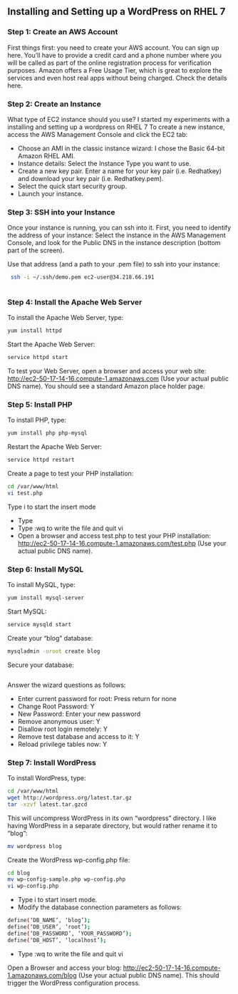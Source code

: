 ## Installing and Setting up a WordPress on RHEL 7 

### Step 1: Create an AWS Account
First things first: you need to create your AWS account. 
You can sign up here. You’ll have to provide a credit card and a phone number where you will be called as part of the online registration process for verification purposes. 
Amazon offers a Free Usage Tier, which is great to explore the services and even host real apps without being charged. 
Check the details here.

### Step 2: Create an Instance
What type of EC2 instance should you use? I started my experiments with a installing and setting up a wordpress on RHEL 7 
To create a new instance, access the AWS Management Console and click the EC2 tab:

* Choose an AMI in the classic instance wizard: I chose the Basic 64-bit Amazon RHEL AMI.
* Instance details: Select the Instance Type you want to use.
* Create a new key pair. Enter a name for your key pair (i.e. Redhatkey) and download your key pair (i.e. Redhatkey.pem).
* Select the quick start security group.
* Launch your instance.

### Step 3: SSH into your Instance
Once your instance is running, you can ssh into it. First, you need to identify the address of your instance: Select the instance in the AWS Management Console, and look for the Public DNS in the instance description (bottom part of the screen).


Use that address (and a path to your .pem file) to ssh into your instance:
```bash 
 ssh -i ~/.ssh/demo.pem ec2-user@34.218.66.191
 
```
### Step 4: Install the Apache Web Server
To install the Apache Web Server, type:
```bash
yum install httpd
```
Start the Apache Web Server:
```bash
service httpd start
```
To test your Web Server, open a browser and access your web site: http://ec2-50-17-14-16.compute-1.amazonaws.com (Use your actual public DNS name). You should see a standard Amazon place holder page.

### Step 5: Install PHP
To install PHP, type:
```bash 
yum install php php-mysql
```
Restart the Apache Web Server:
```bash 
service httpd restart
```
Create a page to test your PHP installation:
```bash 
cd /var/www/html
vi test.php
```
Type i to start the insert mode
* Type <?php phpinfo() ?>
* Type :wq to write the file and quit vi
* Open a browser and access test.php to test your PHP installation: http://ec2-50-17-14-16.compute-1.amazonaws.com/test.php (Use your actual public DNS name).

### Step 6: Install MySQL
To install MySQL, type:
```bash
yum install mysql-server
```
Start MySQL:
```bash
service mysqld start
```
Create your “blog” database:
```bash
mysqladmin -uroot create blog
```
Secure your database:
```bash mysql_secure_Installation
```
Answer the wizard questions as follows:

* Enter current password for root: Press return for none
* Change Root Password: Y
* New Password: Enter your new password
* Remove anonymous user: Y
* Disallow root login remotely: Y
* Remove test database and access to it: Y
* Reload privilege tables now: Y

### Step 7: Install WordPress
To install WordPress, type:
```bash 
cd /var/www/html
wget http://wordpress.org/latest.tar.gz
tar -xzvf latest.tar.gzcd
```
This will uncompress WordPress in its own “wordpress” directory. I like having WordPress in a separate directory, but would rather rename it to “blog”:
```bash 
mv wordpress blog
```

Create the WordPress wp-config.php file: 
```bash
cd blog
mv wp-config-sample.php wp-config.php
vi wp-config.php
```

* Type i to start insert mode.
* Modify the database connection parameters as follows:
```bash 
define(‘DB_NAME’, ‘blog’);
define(‘DB_USER’, ‘root’);
define(‘DB_PASSWORD’, ‘YOUR_PASSWORD’);
define(‘DB_HOST’, ‘localhost’);
```
* Type :wq to write the file and quit vi

Open a Browser and access your blog: http://ec2-50-17-14-16.compute-1.amazonaws.com/blog (Use your actual public DNS name). This should trigger the WordPress configuration process.
